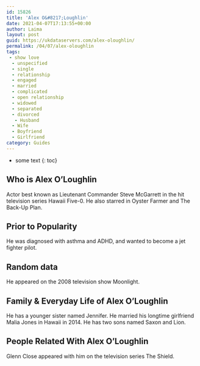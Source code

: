 ```yaml
---
id: 15826
title: 'Alex O&#8217;Loughlin'
date: 2021-04-07T17:13:55+00:00
author: Laima
layout: post
guid: https://ukdataservers.com/alex-oloughlin/
permalink: /04/07/alex-oloughlin
tags:
 - show love
  - unspecified
  - single
  - relationship
  - engaged
  - married
  - complicated
  - open relationship
  - widowed
  - separated
  - divorced
   - Husband
  - Wife
  - Boyfriend
  - Girlfriend
category: Guides
---
```


* some text
{: toc}


## Who is Alex O&#8217;Loughlin
                  
                  
                  
Actor best known as Lieutenant Commander Steve McGarrett in the hit television series Hawaii Five-0. He also starred in Oyster Farmer and The Back-Up Plan.  
                  
              
            
              
            
                
                
                
## Prior to Popularity
                  
                  
                  
He was diagnosed with asthma and ADHD, and wanted to become a jet fighter pilot. 
                  
              
            
              
            
                
                
                
## Random data
                  
                  
                  
He appeared on the 2008 television show Moonlight. 
                  
              
            
              
            
                
                
                
## Family & Everyday Life of Alex O&#8217;Loughlin
                  
                  
                  
He has a younger sister named Jennifer. He married his longtime girlfriend Malia Jones in Hawaii in 2014. He has two sons named Saxon and Lion. 
                  
              
            
              
            
                
                
                
## People Related With Alex O&#8217;Loughlin
                  
                  
                  
Glenn Close appeared with him on the television series The Shield.  
                  
              
            
              
            
                
              
            
              
              
            
            
              
            
          
          
          